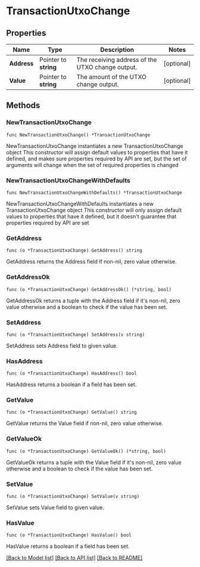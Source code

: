 # TransactionUtxoChange

## Properties

Name | Type | Description | Notes
------------ | ------------- | ------------- | -------------
**Address** | Pointer to **string** | The receiving address of the UTXO change output. | [optional] 
**Value** | Pointer to **string** | The amount of the UTXO change output. | [optional] 

## Methods

### NewTransactionUtxoChange

`func NewTransactionUtxoChange() *TransactionUtxoChange`

NewTransactionUtxoChange instantiates a new TransactionUtxoChange object
This constructor will assign default values to properties that have it defined,
and makes sure properties required by API are set, but the set of arguments
will change when the set of required properties is changed

### NewTransactionUtxoChangeWithDefaults

`func NewTransactionUtxoChangeWithDefaults() *TransactionUtxoChange`

NewTransactionUtxoChangeWithDefaults instantiates a new TransactionUtxoChange object
This constructor will only assign default values to properties that have it defined,
but it doesn't guarantee that properties required by API are set

### GetAddress

`func (o *TransactionUtxoChange) GetAddress() string`

GetAddress returns the Address field if non-nil, zero value otherwise.

### GetAddressOk

`func (o *TransactionUtxoChange) GetAddressOk() (*string, bool)`

GetAddressOk returns a tuple with the Address field if it's non-nil, zero value otherwise
and a boolean to check if the value has been set.

### SetAddress

`func (o *TransactionUtxoChange) SetAddress(v string)`

SetAddress sets Address field to given value.

### HasAddress

`func (o *TransactionUtxoChange) HasAddress() bool`

HasAddress returns a boolean if a field has been set.

### GetValue

`func (o *TransactionUtxoChange) GetValue() string`

GetValue returns the Value field if non-nil, zero value otherwise.

### GetValueOk

`func (o *TransactionUtxoChange) GetValueOk() (*string, bool)`

GetValueOk returns a tuple with the Value field if it's non-nil, zero value otherwise
and a boolean to check if the value has been set.

### SetValue

`func (o *TransactionUtxoChange) SetValue(v string)`

SetValue sets Value field to given value.

### HasValue

`func (o *TransactionUtxoChange) HasValue() bool`

HasValue returns a boolean if a field has been set.


[[Back to Model list]](../README.md#documentation-for-models) [[Back to API list]](../README.md#documentation-for-api-endpoints) [[Back to README]](../README.md)


